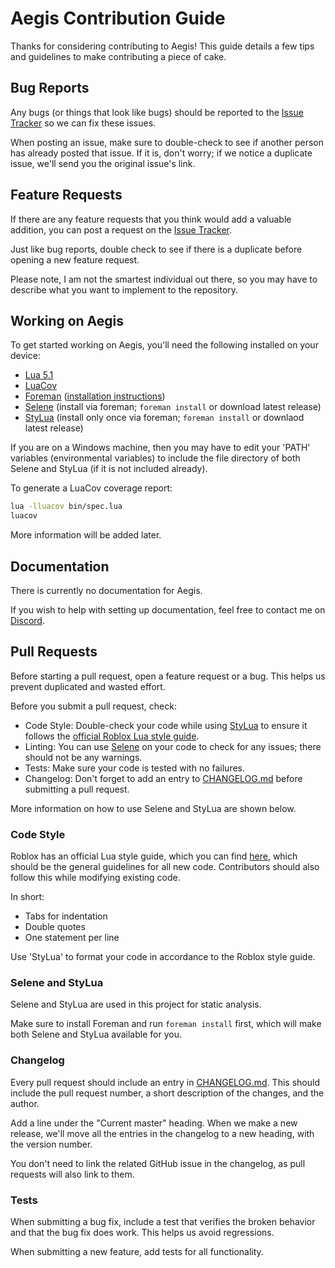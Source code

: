 # Aegis Contribution Guide
Thanks for considering contributing to Aegis! This guide details a few tips and guidelines to make contributing a piece of cake.

## Bug Reports
Any bugs (or things that look like bugs) should be reported to the [Issue Tracker](https://github.com/Bazalbuilder/Aegis/issues) so we can fix these issues.

When posting an issue, make sure to double-check to see if another person has already posted that issue. If it is, don't worry; if we notice a duplicate issue, we'll send you the original issue's link.

## Feature Requests
If there are any feature requests that you think would add a valuable addition, you can post a request on the [Issue Tracker](https://github.com/Bazalbuilder/Aegis/issues).

Just like bug reports, double check to see if there is a duplicate before opening a new feature request.

Please note, I am not the smartest individual out there, so you may have to describe what you want to implement to the repository.

## Working on Aegis

To get started working on Aegis, you'll need the following installed on your device:
* [Lua 5.1](https://www.lua.org/ftp/)
* [LuaCov](https://github.com/lunarmodules/luacov)
* [Foreman](https://github.com/Roblox/foreman) ([installation instructions](https://github.com/Roblox/foreman#installation))
* [Selene](https://github.com/kampfkarren/selene) (install via foreman; `foreman install` or download latest release)
* [StyLua](https://github.com/JohnnyMorganz/StyLua) (install only once via foreman; `foreman install` or downlaod latest release)

If you are on a Windows machine, then you may have to edit your 'PATH' variables (environmental variables) to include the file directory of both Selene and StyLua (if it is not included already).

To generate a LuaCov coverage report:

```sh
lua -lluacov bin/spec.lua
luacov
```

More information will be added later.

## Documentation
There is currently no documentation for Aegis. 

If you wish to help with setting up documentation, feel free to contact me on [Discord](https://discord.gg/asCWGUfJMj).

## Pull Requests
Before starting a pull request, open a feature request or a bug. This helps us prevent duplicated and wasted effort.

Before you submit a pull request, check:
* Code Style: Double-check your code while using [StyLua](https://github.com/JohnnyMorganz/StyLua) to ensure it follows the [official Roblox Lua style guide](https://roblox.github.io/lua-style-guide).
* Linting: You can use [Selene](https://github.com/kampfkarren/selene) on your code to check for any issues; there should not be any warnings.
* Tests: Make sure your code is tested with no failures.
* Changelog: Don't forget to add an entry to [CHANGELOG.md](CHANGELOG.md) before submitting a pull request.

More information on how to use Selene and StyLua are shown below.

### Code Style
Roblox has an official Lua style guide, which you can find [here](https://roblox.github.io/lua-style-guide), which should be the general guidelines for all new code. Contributors should also follow this while modifying existing code.

In short:
* Tabs for indentation
* Double quotes
* One statement per line

Use 'StyLua' to format your code in accordance to the Roblox style guide.

### Selene and StyLua
Selene and StyLua are used in this project for static analysis.

Make sure to install Foreman and run `foreman install` first, which will make both Selene and StyLua available for you.

### Changelog
Every pull request should include an entry in [CHANGELOG.md](CHANGELOG.md). This should include the pull request number, a short description of the changes, and the author.

Add a line under the "Current master" heading. When we make a new release, we'll move all the entries in the changelog to a new heading, with the version number.

You don't need to link the related GitHub issue in the changelog, as pull requests will also link to them.

### Tests
When submitting a bug fix, include a test that verifies the broken behavior and that the bug fix does work. This helps us avoid regressions.

When submitting a new feature, add tests for all functionality.